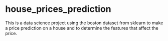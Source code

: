 # house_prices_prediction
 This is a data science project using the boston dataset from sklearn to make a price prediction on a house and to determine the features that affect the price.

